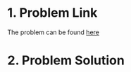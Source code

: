 <!--
.. title: Remove Duplicates from an Array
.. slug: remove-duplicates-from-an-array
.. date: 2019-03-31 00:00:00 UTC-05:00
.. tags: array
.. category: python-101
.. link: 
.. description:
.. type: text
-->

# 1. Problem Link

The problem can be found [here](https://leetcode.com/problems/remove-duplicates-from-sorted-array/)

# 2. Problem Solution

